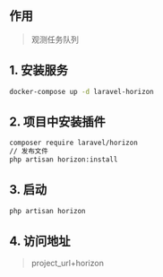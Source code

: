 ## 作用


>观测任务队列


## 1. 安装服务

```sh
docker-compose up -d laravel-horizon
```

## 2. 项目中安装插件

```sh
composer require laravel/horizon
// 发布文件
php artisan horizon:install
```


## 3. 启动

```sh
php artisan horizon

```

## 4. 访问地址

> project_url+horizon